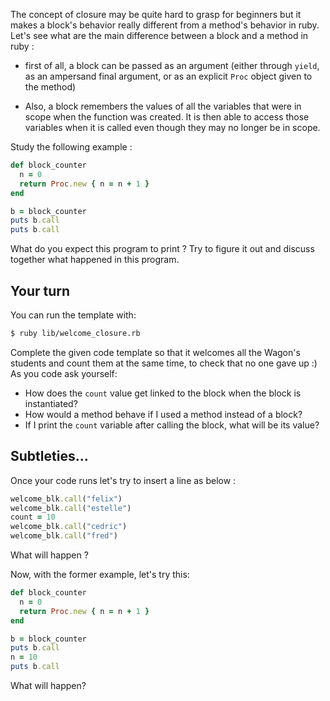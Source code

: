 The concept of closure may be quite hard to grasp for beginners but it makes a block's behavior really different from a method's behavior in ruby. Let's see what are the main difference between a block and a method in ruby :

* first of all, a block can be passed as an argument (either through `yield`, as an ampersand final argument, or as an explicit `Proc` object given to the method)

* Also, a block remembers the values of all the variables that were in scope when the function was created. It is then able to access those variables when it is called even though they may no longer be in scope.

Study the following example :

```ruby
def block_counter
  n = 0
  return Proc.new { n = n + 1 }
end

b = block_counter
puts b.call
puts b.call
```
What do you expect this program to print ? Try to figure it out and discuss together what happened in this program.

## Your turn

You can run the template with:

```bash
$ ruby lib/welcome_closure.rb
```

Complete the given code template so that it welcomes all the Wagon's students and count them at the same time, to check that no one gave up :) As you code ask yourself:

- How does the `count` value get linked to the block when the block is instantiated?
- How would a method behave if I used a method instead of a block?
- If I print the `count` variable after calling the block, what will be its value?

## Subtleties...

Once your code runs let's try to insert a line as below :

```ruby
welcome_blk.call("felix")
welcome_blk.call("estelle")
count = 10
welcome_blk.call("cedric")
welcome_blk.call("fred")
````

What will happen ?

Now, with the former example, let's try this:

```ruby
def block_counter
  n = 0
  return Proc.new { n = n + 1 }
end

b = block_counter
puts b.call
n = 10
puts b.call
```

What will happen?


